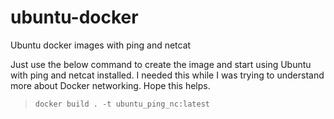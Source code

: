 # ubuntu-docker
Ubuntu docker images with ping and netcat

Just use the below command to create the image and start using Ubuntu with ping and netcat installed. I needed this while I was trying to understand more about Docker networking. 
Hope this helps.

> `docker build . -t ubuntu_ping_nc:latest`
